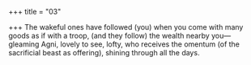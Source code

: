 +++
title = "03"

+++
The wakeful ones have followed (you) when you come with many goods  as if with a troop, (and they follow) the wealth nearby you—  
gleaming Agni, lovely to see, lofty, who receives the omentum (of the  sacrificial beast as offering), shining through all the days.  